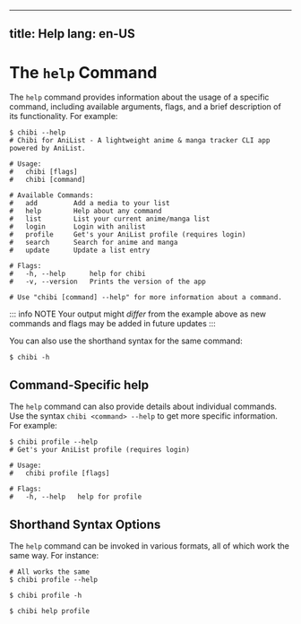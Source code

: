 

---
title: Help
lang: en-US
---
# The `help` Command

The `help` command provides information about the usage of a specific command, including available arguments, flags, and a brief description of its functionality. For example:

```shell
$ chibi --help
# Chibi for AniList - A lightweight anime & manga tracker CLI app powered by AniList.

# Usage:
#   chibi [flags]
#   chibi [command]

# Available Commands:
#   add         Add a media to your list
#   help        Help about any command
#   list        List your current anime/manga list
#   login       Login with anilist
#   profile     Get's your AniList profile (requires login)
#   search      Search for anime and manga
#   update      Update a list entry

# Flags:
#   -h, --help      help for chibi
#   -v, --version   Prints the version of the app

# Use "chibi [command] --help" for more information about a command.
```

::: info NOTE
Your output might _differ_ from the example above as new commands and flags may be added in future updates
:::

You can also use the shorthand syntax for the same command:

```shell
$ chibi -h
```

## Command-Specific help

The `help` command can also provide details about individual commands. Use the syntax `chibi <command> --help` to get more specific information. For example:

```shell
$ chibi profile --help
# Get's your AniList profile (requires login)

# Usage:
#   chibi profile [flags]

# Flags:
#   -h, --help   help for profile
```

## Shorthand Syntax Options

The `help` command can be invoked in various formats, all of which work the same way. For instance:

```shell
# All works the same
$ chibi profile --help

$ chibi profile -h

$ chibi help profile
```
